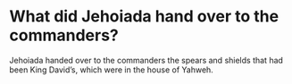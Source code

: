 # What did Jehoiada hand over to the commanders?

Jehoiada handed over to the commanders the spears and shields that had been King David’s, which were in the house of Yahweh.
